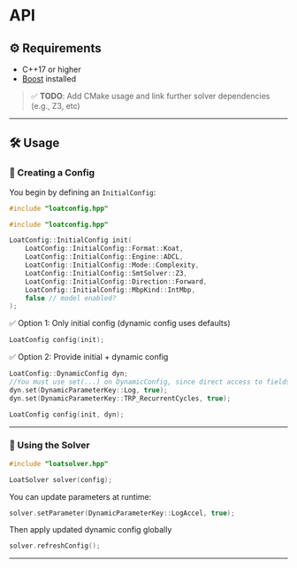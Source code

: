 # API

## ⚙️ Requirements

- C++17 or higher
- [Boost](https://www.boost.org/) installed

> ✅ **TODO**: Add CMake usage and link further solver dependencies (e.g., Z3, etc)

---

## 🛠️ Usage

### 🔹 Creating a Config

You begin by defining an `InitialConfig`:

```cpp
#include "loatconfig.hpp"

#include "loatconfig.hpp"

LoatConfig::InitialConfig init(
    LoatConfig::InitialConfig::Format::Koat,
    LoatConfig::InitialConfig::Engine::ADCL,
    LoatConfig::InitialConfig::Mode::Complexity,
    LoatConfig::InitialConfig::SmtSolver::Z3,
    LoatConfig::InitialConfig::Direction::Forward,
    LoatConfig::InitialConfig::MbpKind::IntMbp,
    false // model enabled?
);
```

✅ Option 1: Only initial config (dynamic config uses defaults)

```cpp
LoatConfig config(init);
```

✅ Option 2: Provide initial + dynamic config
```cpp
LoatConfig::DynamicConfig dyn;
//You must use set(...) on DynamicConfig, since direct access to fields is not allowed.
dyn.set(DynamicParameterKey::Log, true);
dyn.set(DynamicParameterKey::TRP_RecurrentCycles, true);

LoatConfig config(init, dyn);
```
---

### 🔹 Using the Solver

```cpp
#include "loatsolver.hpp"

LoatSolver solver(config);
```

You can update parameters at runtime:

```cpp
solver.setParameter(DynamicParameterKey::LogAccel, true);
```

Then apply updated dynamic config globally
```cpp
solver.refreshConfig(); 
```

---